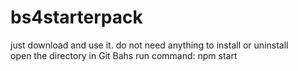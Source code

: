# bs4starterpack
just download and use it.
do not need anything to install or uninstall  
open the directory in Git Bahs
run command: npm start
